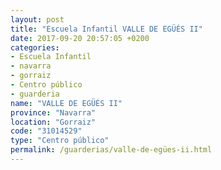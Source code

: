 ```yaml
---
layout: post
title: "Escuela Infantil VALLE DE EGÜÉS II"
date: 2017-09-20 20:57:05 +0200
categories:
- Escuela Infantil
- navarra
- gorraiz
- Centro público
- guarderia
name: "VALLE DE EGÜÉS II"
province: "Navarra"
location: "Gorraiz"
code: "31014529"
type: "Centro público"
permalink: /guarderias/valle-de-egües-ii.html
---
```


